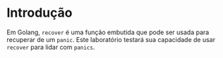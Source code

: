 # Introdução

Em Golang, `recover` é uma função embutida que pode ser usada para recuperar de um `panic`. Este laboratório testará sua capacidade de usar `recover` para lidar com `panics`.

